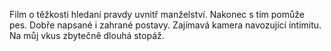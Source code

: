 Film o těžkosti hledaní pravdy uvnitř manželství. Nakonec s tím pomůže pes. Dobře napsané i zahrané postavy. Zajímavá kamera navozující intimitu. Na můj vkus zbytečně dlouhá stopáž.